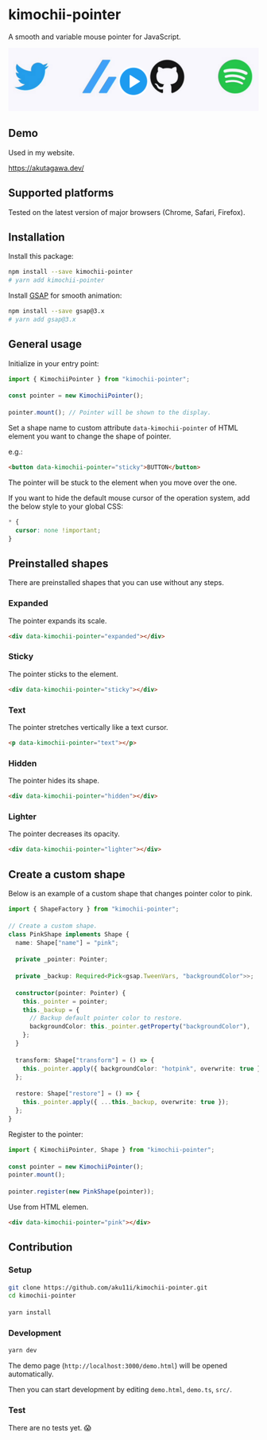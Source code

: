 # kimochii-pointer

A smooth and variable mouse pointer for JavaScript.

[![](./assets/thumbnail.png)](https://twitter.com/aku11i/status/1430803913876271109 "preview (Twitter)")

## Demo

Used in my website.

https://akutagawa.dev/

## Supported platforms

Tested on the latest version of major browsers (Chrome, Safari, Firefox).

## Installation

Install this package:

```sh
npm install --save kimochii-pointer
# yarn add kimochii-pointer
```

Install [GSAP](https://github.com/greensock/GSAP) for smooth animation:

```sh
npm install --save gsap@3.x
# yarn add gsap@3.x
```

## General usage

Initialize in your entry point:

```typescript
import { KimochiiPointer } from "kimochii-pointer";

const pointer = new KimochiiPointer();

pointer.mount(); // Pointer will be shown to the display.
```

Set a shape name to custom attribute `data-kimochii-pointer` of HTML element you want to change the shape of pointer.

e.g.:

```html
<button data-kimochii-pointer="sticky">BUTTON</button>
```

The pointer will be stuck to the element when you move over the one.

If you want to hide the default mouse cursor of the operation system, add the below style to your global CSS:

```css
* {
  cursor: none !important;
}
```

## Preinstalled shapes

There are preinstalled shapes that you can use without any steps.

### Expanded

The pointer expands its scale.

```html
<div data-kimochii-pointer="expanded"></div>
```

### Sticky

The pointer sticks to the element.

```html
<div data-kimochii-pointer="sticky"></div>
```

### Text

The pointer stretches vertically like a text cursor.

```html
<p data-kimochii-pointer="text"></p>
```

### Hidden

The pointer hides its shape.

```html
<div data-kimochii-pointer="hidden"></div>
```

### Lighter

The pointer decreases its opacity.

```html
<div data-kimochii-pointer="lighter"></div>
```

## Create a custom shape

Below is an example of a custom shape that changes pointer color to pink.

```typescript
import { ShapeFactory } from "kimochii-pointer";

// Create a custom shape.
class PinkShape implements Shape {
  name: Shape["name"] = "pink";

  private _pointer: Pointer;

  private _backup: Required<Pick<gsap.TweenVars, "backgroundColor">>;

  constructor(pointer: Pointer) {
    this._pointer = pointer;
    this._backup = {
      // Backup default pointer color to restore.
      backgroundColor: this._pointer.getProperty("backgroundColor"),
    };
  }

  transform: Shape["transform"] = () => {
    this._pointer.apply({ backgroundColor: "hotpink", overwrite: true });
  };

  restore: Shape["restore"] = () => {
    this._pointer.apply({ ...this._backup, overwrite: true });
  };
}
```

Register to the pointer:

```typescript
import { KimochiiPointer, Shape } from "kimochii-pointer";

const pointer = new KimochiiPointer();
pointer.mount();

pointer.register(new PinkShape(pointer));
```

Use from HTML elemen.

```html
<div data-kimochii-pointer="pink"></div>
```

## Contribution

### Setup

```sh
git clone https://github.com/aku11i/kimochii-pointer.git
cd kimochii-pointer

yarn install
```

### Development

```sh
yarn dev
```

The demo page (`http://localhost:3000/demo.html`) will be opened automatically.

Then you can start development by editing `demo.html`, `demo.ts`, `src/`.

### Test

There are no tests yet. 😱
